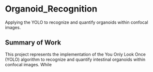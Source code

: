 # Organoid_Recognition
Applying the YOLO to recognize and quantify organoids within confocal images.

## Summary of Work
This project represents the implementation of the You Only Look Once (YOLO) algorithm to recognize and quantify intestinal organoids within confocal images. While 

